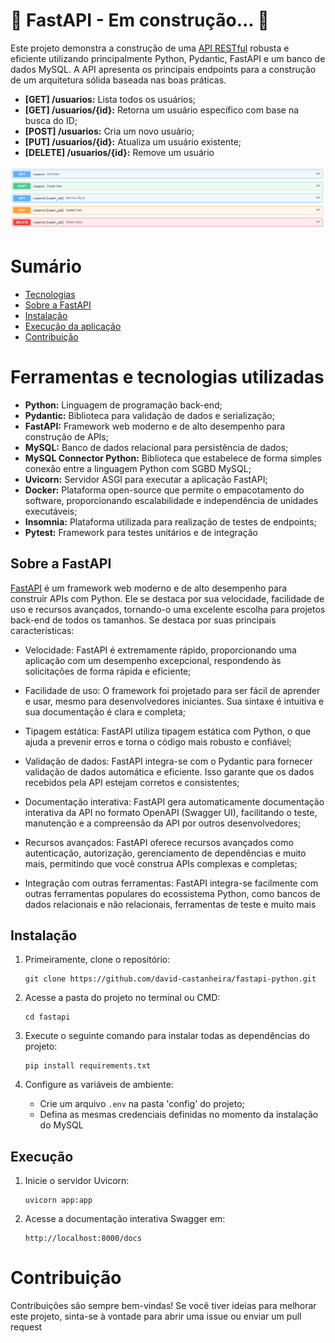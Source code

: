 # 🚧 FastAPI - Em construção... 🚧
Este projeto demonstra a construção de uma [API RESTful]([https://aws.amazon.com/pt/what-is/restful-api/]) robusta e eficiente utilizando principalmente Python, Pydantic, FastAPI e um banco de dados MySQL. A API apresenta os principais endpoints para a construção de um arquitetura sólida baseada nas boas práticas.

*   **[GET] /usuarios:** Lista todos os usuários;
*   **[GET] /usuarios/{id}:** Retorna um usuário específico com base na busca do ID;
*   **[POST] /usuarios:** Cria um novo usuário;
*   **[PUT] /usuarios/{id}:** Atualiza um usuário existente;
*   **[DELETE] /usuarios/{id}:** Remove um usuário

<img alt="APISwagger" src="img-readme/api-swagger.png"/>

# Sumário
   * [Tecnologias](#️ferramentas-e-tecnologias-utilizadas)
   * [Sobre a FastAPI](#️sobre-a-fast-api)
   * [Instalação](#️instalação)
   * [Execução da aplicação](#execução)
   * [Contribuição](#contribuição)

# Ferramentas e tecnologias utilizadas
*   **Python:** Linguagem de programação back-end;
*   **Pydantic:** Biblioteca para validação de dados e serialização;
*   **FastAPI:** Framework web moderno e de alto desempenho para construção de APIs;
*   **MySQL:** Banco de dados relacional para persistência de dados;
*   **MySQL Connector Python:** Biblioteca que estabelece de forma simples conexão entre a linguagem Python com SGBD MySQL;
*   **Uvicorn:** Servidor ASGI para executar a aplicação FastAPI;
*   **Docker:** Plataforma open-source que permite o empacotamento do software, proporcionando escalabilidade e independência de unidades executáveis;
*   **Insomnia:** Plataforma utilizada para realização de testes de endpoints;
*   **Pytest:** Framework para testes unitários e de integração

## Sobre a FastAPI
[FastAPI]([https://fastapi.tiangolo.com/learn/]) é um framework web moderno e de alto desempenho para construir APIs com Python. Ele se destaca por sua velocidade, facilidade de uso e recursos avançados, tornando-o uma excelente escolha para projetos back-end de todos os tamanhos. Se destaca por suas principais características:

* Velocidade: FastAPI é extremamente rápido, proporcionando uma aplicação com um desempenho excepcional, respondendo às solicitações de forma rápida e eficiente;

* Facilidade de uso: O framework foi projetado para ser fácil de aprender e usar, mesmo para desenvolvedores iniciantes. Sua sintaxe é intuitiva e sua documentação é clara e completa;

* Tipagem estática: FastAPI utiliza tipagem estática com Python, o que ajuda a prevenir erros e torna o código mais robusto e confiável;

* Validação de dados: FastAPI integra-se com o Pydantic para fornecer validação de dados automática e eficiente. Isso garante que os dados recebidos pela API estejam corretos e consistentes;

* Documentação interativa: FastAPI gera automaticamente documentação interativa da API no formato OpenAPI (Swagger UI), facilitando o teste, manutenção e a compreensão da API por outros desenvolvedores;

* Recursos avançados: FastAPI oferece recursos avançados como autenticação, autorização, gerenciamento de dependências e muito mais, permitindo que você construa APIs complexas e completas;

* Integração com outras ferramentas: FastAPI integra-se facilmente com outras ferramentas populares do ecossistema Python, como bancos de dados relacionais e não relacionais, ferramentas de teste e muito mais

## Instalação
1. Primeiramente, clone o repositório:

    ```
    git clone https://github.com/david-castanheira/fastapi-python.git
    ```

2. Acesse a pasta do projeto no terminal ou CMD:

    ```
    cd fastapi
    ```

3. Execute o seguinte comando para instalar todas as dependências do projeto:
    
    ```
    pip install requirements.txt
    ```

4. Configure as variáveis de ambiente:

    *   Crie um arquivo `.env` na pasta 'config' do projeto;
    *   Defina as mesmas credenciais definidas no momento da instalação do MySQL

## Execução
1. Inicie o servidor Uvicorn:

    ```
    uvicorn app:app
    ```

2. Acesse a documentação interativa Swagger em:

    ```
    http://localhost:8000/docs
    ```

# Contribuição
Contribuições são sempre bem-vindas! Se você tiver ideias para melhorar este projeto, sinta-se à vontade para abrir uma issue ou enviar um pull request

